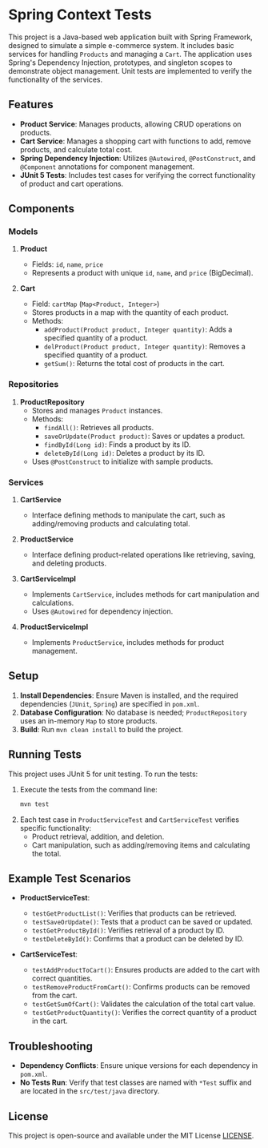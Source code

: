 # Spring Context Tests

This project is a Java-based web application built with Spring Framework, designed to simulate a simple e-commerce system. It includes basic services for handling `Products` and managing a `Cart`. The application uses Spring's Dependency Injection, prototypes, and singleton scopes to demonstrate object management. Unit tests are implemented to verify the functionality of the services.

## Features

- **Product Service**: Manages products, allowing CRUD operations on products.
- **Cart Service**: Manages a shopping cart with functions to add, remove products, and calculate total cost.
- **Spring Dependency Injection**: Utilizes `@Autowired`, `@PostConstruct`, and `@Component` annotations for component management.
- **JUnit 5 Tests**: Includes test cases for verifying the correct functionality of product and cart operations.

## Components

### Models

1. **Product**
   - Fields: `id`, `name`, `price`
   - Represents a product with unique `id`, `name`, and `price` (BigDecimal).
   
2. **Cart**
   - Field: `cartMap` (`Map<Product, Integer>`)
   - Stores products in a map with the quantity of each product.
   - Methods:
     - `addProduct(Product product, Integer quantity)`: Adds a specified quantity of a product.
     - `delProduct(Product product, Integer quantity)`: Removes a specified quantity of a product.
     - `getSum()`: Returns the total cost of products in the cart.

### Repositories

1. **ProductRepository**
   - Stores and manages `Product` instances.
   - Methods:
     - `findAll()`: Retrieves all products.
     - `saveOrUpdate(Product product)`: Saves or updates a product.
     - `findById(Long id)`: Finds a product by its ID.
     - `deleteById(Long id)`: Deletes a product by its ID.
   - Uses `@PostConstruct` to initialize with sample products.

### Services

1. **CartService**
   - Interface defining methods to manipulate the cart, such as adding/removing products and calculating total.

2. **ProductService**
   - Interface defining product-related operations like retrieving, saving, and deleting products.

3. **CartServiceImpl**
   - Implements `CartService`, includes methods for cart manipulation and calculations.
   - Uses `@Autowired` for dependency injection.

4. **ProductServiceImpl**
   - Implements `ProductService`, includes methods for product management.

## Setup

1. **Install Dependencies**: Ensure Maven is installed, and the required dependencies (`JUnit`, `Spring`) are specified in `pom.xml`.
2. **Database Configuration**: No database is needed; `ProductRepository` uses an in-memory `Map` to store products.
3. **Build**: Run `mvn clean install` to build the project.

## Running Tests

This project uses JUnit 5 for unit testing. To run the tests:

1. Execute the tests from the command line:
   ```bash
   mvn test
   ```
2. Each test case in `ProductServiceTest` and `CartServiceTest` verifies specific functionality:
   - Product retrieval, addition, and deletion.
   - Cart manipulation, such as adding/removing items and calculating the total.

## Example Test Scenarios

- **ProductServiceTest**:
  - `testGetProductList()`: Verifies that products can be retrieved.
  - `testSaveOrUpdate()`: Tests that a product can be saved or updated.
  - `testGetProductById()`: Verifies retrieval of a product by ID.
  - `testDeleteById()`: Confirms that a product can be deleted by ID.

- **CartServiceTest**:
  - `testAddProductToCart()`: Ensures products are added to the cart with correct quantities.
  - `testRemoveProductFromCart()`: Confirms products can be removed from the cart.
  - `testGetSumOfCart()`: Validates the calculation of the total cart value.
  - `testGetProductQuantity()`: Verifies the correct quantity of a product in the cart.

## Troubleshooting

- **Dependency Conflicts**: Ensure unique versions for each dependency in `pom.xml`.
- **No Tests Run**: Verify that test classes are named with `*Test` suffix and are located in the `src/test/java` directory.

## License

This project is open-source and available under the MIT License [LICENSE](LICENSE).
